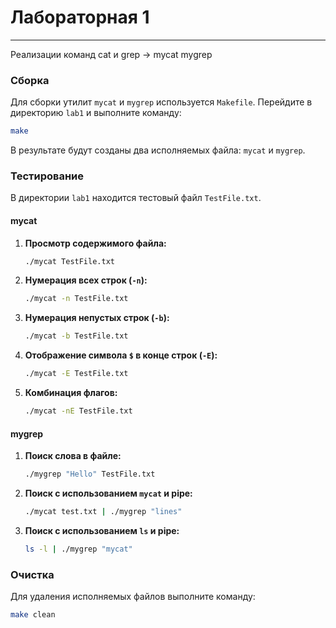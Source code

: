 # Лабораторная 1
---

Реализации команд cat и grep -> mycat mygrep

### Сборка

Для сборки утилит `mycat` и `mygrep` используется `Makefile`. Перейдите в директорию `lab1` и выполните команду:

```bash
make
```

В результате будут созданы два исполняемых файла: `mycat` и `mygrep`.

### Тестирование

В директории `lab1` находится тестовый файл `TestFile.txt`.

#### mycat

1.  **Просмотр содержимого файла:**

    ```bash
    ./mycat TestFile.txt
    ```

2.  **Нумерация всех строк (`-n`):**

    ```bash
    ./mycat -n TestFile.txt
    ```

3.  **Нумерация непустых строк (`-b`):**

    ```bash
    ./mycat -b TestFile.txt
    ```

4.  **Отображение символа `$` в конце строк (`-E`):**

    ```bash
    ./mycat -E TestFile.txt
    ```

5.  **Комбинация флагов:**

    ```bash
    ./mycat -nE TestFile.txt
    ```

#### mygrep

1.  **Поиск слова в файле:**

    ```bash
    ./mygrep "Hello" TestFile.txt
    ```

2.  **Поиск с использованием `mycat` и pipe:**

    ```bash
    ./mycat test.txt | ./mygrep "lines"
    ```

3.  **Поиск с использованием `ls` и pipe:**

    ```bash
    ls -l | ./mygrep "mycat"
    ```

### Очистка

Для удаления исполняемых файлов выполните команду:

```bash
make clean
```
